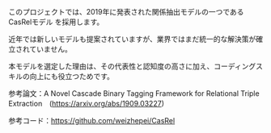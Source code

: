 このプロジェクトでは、2019年に発表された関係抽出モデルの一つである CasRelモデル を採用します。

近年では新しいモデルも提案されていますが、業界ではまだ統一的な解決策が確立されていません。

本モデルを選定した理由は、その代表性と認知度の高さに加え、コーディングスキルの向上にも役立つためです。

参考論文：A Novel Cascade Binary Tagging Framework for Relational Triple Extraction　(https://arxiv.org/abs/1909.03227)

参考コード：https://github.com/weizhepei/CasRel
